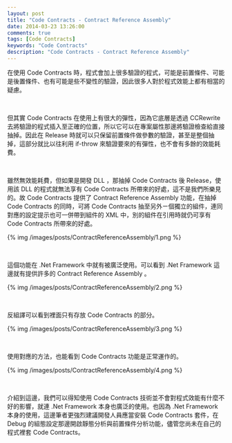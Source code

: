 ```yaml
---
layout: post
title: "Code Contracts - Contract Reference Assembly"
date: 2014-03-23 13:26:00
comments: true
tags: [Code Contracts]
keywords: "Code Contracts"
description: "Code Contracts - Contract Reference Assembly"
---
```


在使用 Code Contracts 時，程式會加上很多驗證的程式，可能是前置條件、可能是後置條件、也有可能是些不變性的驗證，因此很多人對於程式效能上都有相當的疑慮。 

<!-- More -->

<br/>

但其實 Code Contracts 在使用上有很大的彈性，因為它底層是透過 CCRewrite 去將驗證的程式插入至正確的位置，所以它可以在專案屬性那邊將驗證檢查給直接抽掉。因此在 Release 時就可以只保留前置條件做參數的驗證，甚至是整個抽掉，這部分就比以往利用 if-throw 來驗證要來的有彈性，也不會有多餘的效能耗費。  

<br/>

雖然無效能耗費，但如果是開發 DLL ，那抽掉 Code Contracts 後 Release，使用該 DLL 的程式就無法享有 Code Contracts 所帶來的好處，這不是我們所樂見的。故 Code Contracts 提供了 Contract Reference Assembly 功能，在抽掉 Code Contracts 的同時，可將 Code Contracts 抽至另外ㄧ個獨立的組件，連同對應的設定提示也可一併帶到組件的 XML 中，別的組件在引用時就仍可享有 Code Contracts 所帶來的好處。 

{% img /images/posts/ContractReferenceAssembly/1.png %}

<br/>

這個功能在 .Net Framework 中就有被廣泛使用。可以看到 .Net Framework 這邊就有提供許多的 Contract Reference Assembly 。 

{% img /images/posts/ContractReferenceAssembly/2.png %}

<br/>

反組譯可以看到裡面只有存放 Code Contracts 的部分。 

{% img /images/posts/ContractReferenceAssembly/3.png %}

<br/>

使用對應的方法，也能看到 Code Contracts 功能是正常運作的。  

{% img /images/posts/ContractReferenceAssembly/4.png %}

<br/>

介紹到這邊，我們可以得知使用 Code Contracts 技術並不會對程式效能有什麼不好的影響，就連 .Net Framework 本身也廣泛的使用。也因為 .Net Framework 本身的使用，這邊筆者更強烈建議開發人員應當安裝 Code Contracts 套件，在 Debug 的組態設定那邊開啟靜態分析與前置條件分析功能，儘管您尚未在自己的程式裡套 Code Contracts。
